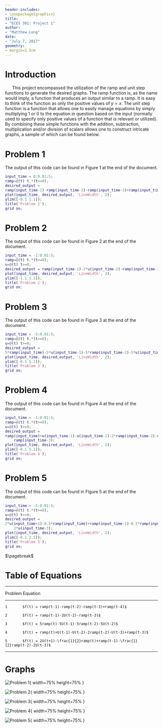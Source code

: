 ```yaml
---
header-includes:
- \usepackage{graphicx}
title:
- "ECES 301: Project 1"
author:
- "Matthew Long"
date:
- "July 7, 2017"
geometry:
- margin=2.5cm
---
```

# Introduction

&nbsp;&nbsp;&nbsp;&nbsp;&nbsp;&nbsp;This project encompassed the utilization of the ramp and unit step
functions to generate the desired graphs. The ramp function is, as the name
would imply, a function that produces an output similar to a ramp. It is
easy to think of the function as only the positive values of $y=x$. The unit
step function is a function that allows one to easily manage equations by simply multiplying
1 or 0 to the equation in question based on the input (normally used to
specify only positive values of a function that is relevant or utilized). By
combining these simple functions with the addition, subtraction,
multiplication and/or division of scalars allows one to construct intricate
graphs, a sample of which can be found below.

# Problem 1

The output of this code can be found in Figure 1 at the end of the document.

```Matlab
input_time = 0:0.01:5;
ramp=@(t) t.*(t>=0);
desired_output =
ramp(input_time-1)-ramp(input_time-2)-ramp(input_time-3)+ramp(input_time-4);
plot(input_time, desired_output, 'LineWidth', 2);
ylim([-0.1 1.1]);
title('Problem 1');
grid on;
```

# Problem 2

The output of this code can be found in Figure 2 at the end of the document.

```Matlab
input_time = -1:0.01:5;
ramp=@(t) t.*(t>=0);
u=@(t) t>=0;
desired_output = ramp(input_time-1)-2*u(input_time-2)-ramp(input_time-3);
plot(input_time, desired_output, 'LineWidth', 2);
ylim([-1.1 1.1]);
title('Problem 2');
grid on;
```

# Problem 3

The output of this code can be found in Figure 3 at the end of the document.

```Matlab
input_time = -5:0.01:5;
ramp=@(t) t.*(t>=0);
u=@(t) t>=0;
desired_output =
5*ramp(input_time)-5*u(input_time-1)-5*ramp(input_time-2)-5*u(input_time-2);
plot(input_time, desired_output, 'LineWidth', 2);
ylim([-0.1 5.1]);
title('Problem 3');
grid on;
```

# Problem 4

The output of this code can be found in Figure 4 at the end of the document.

```Matlab
input_time = -1:0.01:5;
ramp=@(t) t.*(t>=0);
u=@(t) t>=0;
desired_output =
ramp(input_time)+u(input_time-1)-u(input_time-2)-2*ramp(input_time-2)-u(input_time-3)+
	ramp(input_time-3);
plot(input_time, desired_output, 'LineWidth', 2);
ylim([-0.1 5.1]);
title('Problem 4');
grid on;
```

# Problem 5

The output of this code can be found in Figure 5 at the end of the document.

```Matlab
input_time = -5:0.01:5;
ramp=@(t) t.*(t>=0);
u=@(t) t>=0;
desired_output =
2*u(input_time+1)-0.5*ramp(input_time)+ramp(input_time-1)-0.5*ramp(input_time-2)-
	2*u(input_time-3);
plot(input_time, desired_output, 'LineWidth', 2);
ylim([-0.1 2.5]);
title('Problem 5');
grid on;
```
$\pagebreak$

# Table of Equations

------------------------------------------------------------------------------------
Problem		Equation
-------     ------------------------------------------------------------------------
	1		$f(t) = ramp(t-1)-ramp(t-2)-ramp(t-3)+ramp(t-4)$

	2		$f(t) = ramp(t-1)-2U(t-2)-ramp(t-3)$

	3		$f(t) = 5ramp(t)-5U(t-1)-5ramp(t-2)-5U(t-2)$

	4		$f(t) = ramp(t)+U(t-1)-U(t-2)-2ramp(t-2)-U(t-3)+ramp(t-3)$

	5		$f(t) = 2U(t+1)-\frac{1}{2}ramp(t)+ramp(t-1)-\frac{1}{2}ramp(t-2)-2U(t-3)$
-------     ------------------------------------------------------------

# Graphs

![Problem 1](Problem1.png){ width=75% height=75% }

![Problem 2](Problem2.png){ width=75% height=75% }

![Problem 3](Problem3.png){ width=75% height=75% }

![Problem 4](Problem4.png){ width=75% height=75% }

![Problem 5](Problem5.png){ width=75% height=75% }
